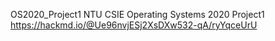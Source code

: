 OS2020_Project1
NTU CSIE Operating Systems 2020 Project1
https://hackmd.io/@Ue96nvjESj2XsDXw532-qA/ryYqceUrU
